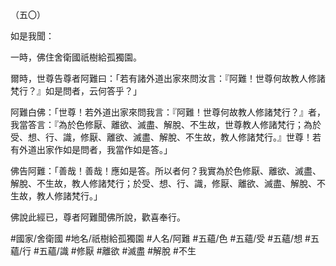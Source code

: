 （五〇）

如是我聞：

一時，佛住舍衛國祇樹給孤獨園。

爾時，世尊告尊者阿難曰：「若有諸外道出家來問汝言：『阿難！世尊何故教人修諸梵行？』如是問者，云何答乎？」

阿難白佛：「世尊！若外道出家來問我言：『阿難！世尊何故教人修諸梵行？』者，我當答言：『為於色修厭、離欲、滅盡、解脫、不生故，世尊教人修諸梵行；為於受、想、行、識，修厭、離欲、滅盡、解脫、不生故，教人修諸梵行。』世尊！若有外道出家作如是問者，我當作如是答。」

佛告阿難：「善哉！善哉！應如是答。所以者何？我實為於色修厭、離欲、滅盡、解脫、不生故，教人修諸梵行；於受、想、行、識，修厭、離欲、滅盡、解脫、不生故，教人修諸梵行。」

佛說此經已，尊者阿難聞佛所說，歡喜奉行。

#國家/舍衛國
#地名/祇樹給孤獨園
#人名/阿難
#五蘊/色
#五蘊/受
#五蘊/想
#五蘊/行
#五蘊/識
#修厭
#離欲
#滅盡
#解脫
#不生
